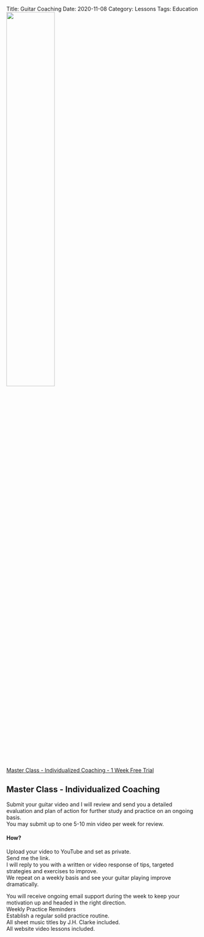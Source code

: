 Title: Guitar Coaching
Date: 2020-11-08
Category: Lessons
Tags: Education
<br>
<img  width="50%" src="https://public-files.gumroad.com/variants/1w5v92swhf91lzz3w9m5lf6ce6an/d851e2f275e138d129c769a3bd4456018c5c08ce0a751542fd37c3963fd790da">  
<br>
<a class="gumroad-button" href="https://gumroad.com/l/kxgxy"> Master Class - Individualized Coaching - 1 Week Free Trial</a>

## Master Class - Individualized Coaching

Submit your guitar video and I will review and send you a detailed evaluation and plan of action for further study and practice on an ongoing basis.  
You may submit up to one 5-10 min video per week for review.  
#### How?  
Upload your video to YouTube and set as private.  
Send me the link.  
I will reply to you with a written or video response of tips, targeted strategies and exercises to improve.  
We repeat on a weekly basis and see your guitar playing improve dramatically.  

You will receive ongoing email support during the week to keep your motivation up and headed in the right direction.  
Weekly Practice Reminders  
Establish a regular solid practice routine.  
All sheet music titles by J.H. Clarke included.  
All website video lessons included.  


